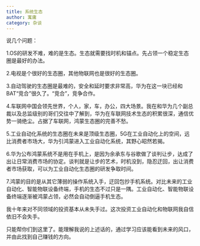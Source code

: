 ```yaml
---
title: 系统生态
author: 寓庸
category: 杂谈
---
```

说几个问题：

1.OS的研发不难，难的是生态。生态就需要找时机和锚点。先占领一个稳定生态圈是最好的办法。

2.电视是个很好的生态圈，其他物联网也是很好的生态圈。

3.自动驾驶的生态圈是最难的，安全和延时要求非常高，华为在这一块已经和BAT“竞合”很久了。“竞合”，竞争合作。

4.车联网中国会领先世界，个人，家，车，办公，四大场景。我在和华为几个副总裁以及总监级别的哥们交往中了解到，华为在车联网技术生态的积累很深，通信优势一骑绝尘。占据了车联网，鸿蒙生态圈的完善不愁。

5.工业自动化系统的生态圈在未来是顶级生态圈，5G在工业自动化上的空间，远比消费者市场大，华为引鸿蒙进入工业自动化系统，其野心昭然若揭。

6.华为公布鸿蒙系统不是用在手机上，是因为余承东与谷歌做了谈判让步，达成了出让日常消费市场的协定。谈判就是让步的艺术，时机没到，隐忍迂回，出让消费者市场获取，可以为工业自动化生态圈的研发争取时间。

7.鸿蒙的目的是从其它薄弱的操作系统入手，迂回包抄手机系统。对比未来的工业自动化、智能物联设备终端，手机的生态不过只是一隅。工业自动化、智能物联设备终端逐渐被鸿蒙占领，必然会自动倒逼手机生态。

我十年来对不同领域的投资基本从未失手过。这次投资工业自动化和物联网我自信依旧不会失手。

只能帮你们到这里了。能理解我说的上述话的，通过学习应该能看到未来的风口，并由此找到自己赚钱的方向。